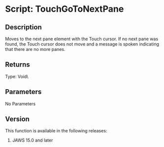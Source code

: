 # Script: TouchGoToNextPane

## Description

Moves to the next pane element with the Touch cursor. If no next pane
was found, the Touch cursor does not move and a message is spoken
indicating that there are no more panes.

## Returns

Type: Void\

## Parameters

No Parameters

## Version

This function is available in the following releases:

1.  JAWS 15.0 and later
